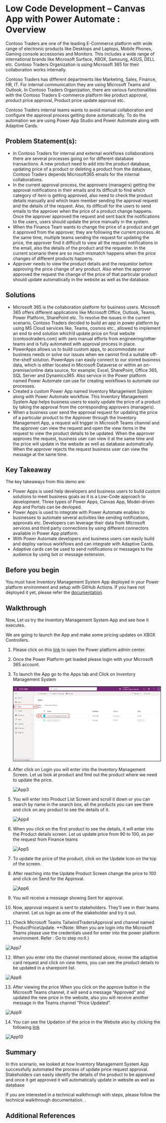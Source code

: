 # Low Code Development – Canvas App with Power Automate : Overview

Contoso Traders are one of the leading E-Commerce platform with wide range of electronic products like Desktops and Laptops, Mobile Phones, Gaming console accessories and Monitors. This includes a wide range of international brands like Microsoft Surface, XBOX, Samsung, ASUS, DELL etc. Contoso Traders Organization is using Microsoft 365 for their collaboration works internally.

Contoso Traders has different departments like Marketing, Sales, Finance, HR, IT. For internal communication they are using Microsoft Teams and Outlook. In Contoso Traders Organization, there are various functionalities with the Contoso Traders E-commerce platform like product approval, product price approval, Product price update approval etc. 

Contoso Traders internal teams wants to avoid manual collaboration and configure the approval process getting done automatically.
To do the automation we are using Power App Studio and Power Automate along with Adaptive Cards.

## Problem Statement(s):
* In Contoso Traders for internal and external workflows collaborations there are several processes going on for different database transactions. A new product need to add into the product database, updating price of a product or deleting a product from the database, Contoso Traders depends Microsoft365 emails for the internal collaborations.
* In the current approval process, the approvers (managers) getting the approval notifications in their emails and its difficult to find which category of item is getting approved, also need to check the product details manually and which team member sending the approval request and the details of the request. Also, its difficult for the users to send emails to the approver when the price of a product change happens. Once the approver approved the request and sent back the notifications to the users, users should update the price manually in the system.
* When the Finance Team wants to change the price of a product and get it approved from the approver, they are following the current process. At the same time, multiple teams sending the request for updating the price, the approver find it difficult to view all the request notifications in the email, also the details of the product and the requester. In the current scenario there are so much mismatch happens when the price changes of different products happens.
* Approver needs to view the product details and the requestor before approving the price change of any product. Also when the approver approved the request the change of the price of that particular product should update automatically in the website as well as the database.

## Solutions

* Microsoft 365 is the collaboration platform for business users. Microsoft 365 offers different applications like Microsoft Office, Outlook, Teams, Power Platform, SharePoint etc. To resolve the issues in the current scenario, Contoso Traders decided to build an app in power platform  by using MS Cloud services like, Teams, cosmos etc., allowed to implement an end to end solution which’d update price on final website (contosotraders.com) with zero manual efforts from engineering/other teams and is fully automated with approval process in place. 
* PowerApps allows us to build custom apps, to accommodate our business needs or solve our issues when we cannot find a suitable off-the-shelf solution. PowerApps can easily connect to our stored business data, which is either located in Microsoft Dataverse or within an on-premise/online data source, for example; Excel, SharePoint, Office 365, SQL Server and Dynamics365. Also service in the Power platform  named Power Automate  can use for creating workflows to automate our processes.
* Created a custom Power App named Inventory Management System along with Power Automate workflow. This Inventory Management System App helps business users to easily update the price of a product by taking the approval from the corresponding approvers (managers).
* When a business user send the approval request for updating the price of a particular product to the Approver through the Inventory Management App, a request will trigger in Microsoft Teams channel and the approver can view the request and open the view items in the request to view the product details to be updated. When the approver approves the request, business user can view it at the same time and the price will update in the website as well as database automatically. When the approver rejects the request business user can view the message at the same time.

## Key Takeaway

The key takeaways from this demo are:

* Power Apps is used help developers and business users to build custom solutions to meet business goals as it is a Low-Code approach to development. Three types of Power Apps, Canvas App, Model-driven App and Portals can be devloped.
* Power Apps is used to integrate with Power Automate enables to businesses to automate several activities like sending notifications, approvals etc. Developers can leverage their data from Microsoft services and third party connections by using different connectors available in Power App platform.
* With Power Automate developers and business users can easily build and deploy various workflows and can integrate with Adaptive Cards.
* Adaptive cards can be used to send notifications or messages to the audience by using bot or message extension.


## Before you begin

You must have Inventory Management System App deployed in your Power platform environment and setup with GitHub Actions. If you have not deployed it yet, please refer the [documentation](../docs/Inventory-power-app-deployment-guide.md).
 
## Walkthrough 

Now, Let us try the Inventory Management System App and see how it executes. 

We are going to launch the App and make some pricing updates on XBOX Controllers.

1. Please click on this [link](https://admin.powerplatform.microsoft.com/) to open the Power platform admin center.

2. Once the Power Platform get loaded please login with your Microsoft 365 account.

3. To launch the App go to the Apps tab and Click on Inventory Management System

   ![App1](images/UApp1.png)
       
      
4. After click on Login you will enter into the Inventory Management Screen. Let us look at product and find out the product where we need to update the price. 
	
   ![App3](images/App3.png)

5. You will enter into Product List Screen and scroll it down or you can search by name in the search box, all the products you can see there and click on any product to see the details of it.	

   ![App4](images/App4.png)
	
6. When you click on the first product to see the details, it will enter into the Product details screen. Let us update price from 90 to 100, as per the request from Finance teams

   ![App5](images/App5.png)
	
7. To update the price of the product, click on the Update Icon on the top of the screen.

8. After reaching into the Update Product Screen change the price to 100 and click on Send for the Approval.

   ![App6](images/App6.png)
	
9. You will receive a message showing Sent for approval.

10. Now, approval request is sent to stakeholders. They’ll see in their teams channel. Let us login as one of the stakeholder and try it out. 

11. Check Microsoft Teams TailwindTradersApproval and channel named ProductPriceUpdate.
**(Note: When you are login into the Microsoft Teams please use the credentials used for enter into the power platform environment. Refer : Go to step no:II.)

   ![App7](images/App7.png)
	
12. When you enter into the channel mentioned above, review the adaptive card request and click on view items, you can see the product details to be updated in a sharepoint list.

   ![App8](images/App8.png)
	
13. After viewing the price When you click on the approve button in the Microsoft Teams channel, it will send a message “Approved” and updated the new price in the website, also you will receive another message in the Teams channel “Price Updated”.

   ![App9](images/App9.png)
	
14. You can see the Updation of the price in the Website also by clicking the following [link](https://www.contosotraders.com/list/controllers) 

   ![App10](images/App10.png)
	
## Summary

In this scenario, we looked at how Inventory Management System App successfully automated the process of update price request approval. Stakeholders can easily identify the details of the product to be approved and once it get approved it will automatically update in website as well as database

If you are interested in a technical walkthrough with steps, please follow the technical walkthrough documentation.
.

## Additional References





	
